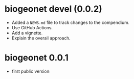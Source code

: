 # biogeonet devel (0.0.2)

* Added a `NEWS.md` file to track changes to the compendium.
* Use GitHub Actions.
* Add a vignette.
* Explain the overall approach.

# biogeonet 0.0.1

* first public version
